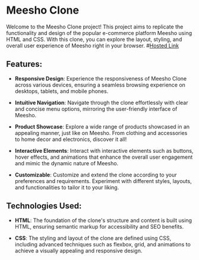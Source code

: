 # Meesho Clone

Welcome to the Meesho Clone project! This project aims to replicate the functionality and design of the popular e-commerce platform Meesho using HTML and CSS. With this clone, you can explore the layout, styling, and overall user experience of Meesho right in your browser.
#[Hosted Link](https://ganesh-patel.github.io/Team-Meesho-M/)

## Features:

- **Responsive Design**: Experience the responsiveness of Meesho Clone across various devices, ensuring a seamless browsing experience on desktops, tablets, and mobile phones.

- **Intuitive Navigation**: Navigate through the clone effortlessly with clear and concise menu options, mirroring the user-friendly interface of Meesho.

- **Product Showcase**: Explore a wide range of products showcased in an appealing manner, just like on Meesho. From clothing and accessories to home decor and electronics, discover it all!

- **Interactive Elements**: Interact with interactive elements such as buttons, hover effects, and animations that enhance the overall user engagement and mimic the dynamic nature of Meesho.

- **Customizable**: Customize and extend the clone according to your preferences and requirements. Experiment with different styles, layouts, and functionalities to tailor it to your liking.

## Technologies Used:

- **HTML**: The foundation of the clone's structure and content is built using HTML, ensuring semantic markup for accessibility and SEO benefits.

- **CSS**: The styling and layout of the clone are defined using CSS, including advanced techniques such as flexbox, grid, and animations to achieve a visually appealing and responsive design.



